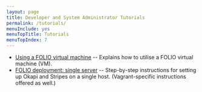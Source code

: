 ```yaml
---
layout: page
title: Developer and System Administrator Tutorials
permalink: /tutorials/
menuInclude: yes
menuTopTitle: Tutorials
menuTopIndex: 7
---
```


* [Using a FOLIO virtual machine](folio-vm) -- Explains how to utilise a FOLIO virtual machine (VM).
* [FOLIO deployment: single server](https://docs.folio.org/docs/getting-started/installation/) -- Step-by-step instructions for setting up Okapi and Stripes on a single host.  (Vagrant-specific instructions offered as well.)

